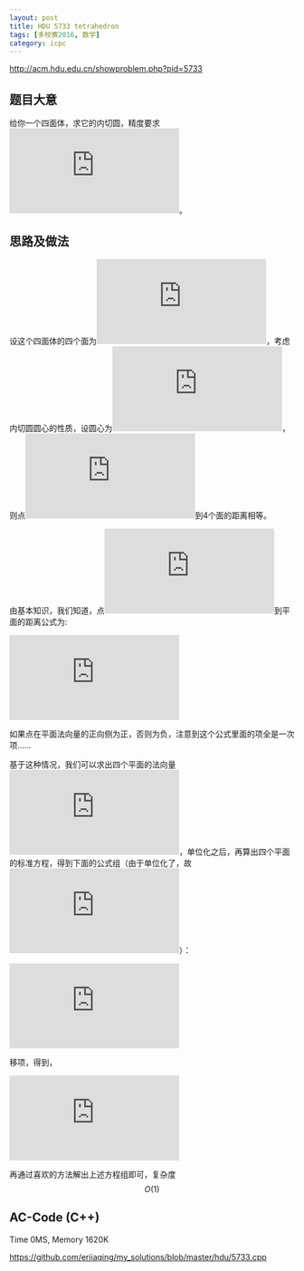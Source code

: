 ```yaml
---
layout: post
title: HDU 5733 tetrahedron
tags: [多校赛2016, 数学]
category: icpc
---
```


<http://acm.hdu.edu.cn/showproblem.php?pid=5733>

题目大意
--------

给你一个四面体，求它的内切圆，精度要求![](https://latex.codecogs.com/png.latex?%5Cdpi%7B100%7D%2010%5E%7B-4%7D)。

思路及做法
----------

设这个四面体的四个面为![](https://latex.codecogs.com/png.latex?%5Cdpi%7B100%7D%20P_%7BABC%7DP_%7BABD%7DP_%7BACD%7DP_%7BBCD%7D)，考虑内切圆圆心的性质，设圆心为![](https://latex.codecogs.com/png.latex?%5Cdpi%7B100%7D%20O)，则点![](https://latex.codecogs.com/png.latex?%5Cdpi%7B100%7D%20O)到4个面的距离相等。

由基本知识，我们知道，点![](https://latex.codecogs.com/png.latex?%5Cdpi%7B100%7D%20%20%28x_0%2C%20y_0%2C%20z_0%29)到平面的距离公式为:

![](https://latex.codecogs.com/png.latex?%5Cdpi%7B100%7D%20R%20%3D%20%5Cfrac%7BAx_0%20&plus;%20By_0%20&plus;%20Cz_0%20&plus;%20D%7D%7B%5Csqrt%7BA%5E2%20&plus;%20B%5E2%20&plus;%20C%5E2%7D%7D)

如果点在平面法向量的正向侧为正，否则为负，注意到这个公式里面的项全是一次项……

基于这种情况，我们可以求出四个平面的法向量![](https://latex.codecogs.com/png.latex?%5Cdpi%7B100%7D%20n_%7BABC%7Dn_%7BABD%7Dn_%7BACD%7Dn_%7BBCD%7D)，单位化之后，再算出四个平面的标准方程，得到下面的公式组（由于单位化了，故![](https://latex.codecogs.com/png.latex?%5Cdpi%7B100%7D%20%5Csqrt%7BA%5E2%20&plus;%20B%5E2%20&plus;%20C%5E2%7D%3D1)）：

![](https://latex.codecogs.com/png.latex?%5Cdpi%7B100%7D%20%5Cleft%5C%7B%5Cbegin%7Bmatrix%7DA_%7BABC%7Dx%20%26%20&plus;%20%26%20B_%7BABC%7Dy%20%26%20&plus;%20%26%20C_%7BABC%7Dz%20%26%20&plus;%20%26%20D_%7BABC%7D%20%26%3D%26%20R%20%5C%5C%20A_%7BABD%7Dx%20%26%20&plus;%20%26%20B_%7BABD%7Dy%20%26%20&plus;%20%26%20C_%7BABD%7Dz%20%26%20&plus;%20%26%20D_%7BABD%7D%20%26%3D%26%20R%20%5C%5C%20A_%7BACD%7Dx%20%26%20&plus;%20%26%20B_%7BACD%7Dy%20%26%20&plus;%20%26%20C_%7BACD%7Dz%20%26%20&plus;%20%26%20D_%7BACD%7D%20%26%3D%26%20R%20%5C%5C%20A_%7BBCD%7Dx%20%26%20&plus;%20%26%20B_%7BBCD%7Dy%20%26%20&plus;%20%26%20C_%7BBCD%7Dz%20%26%20&plus;%20%26%20D_%7BBCD%7D%20%26%3D%26%20R%20%5C%5C%20%5Cend%7Bmatrix%7D%5Cright.)

移项，得到，

![](https://latex.codecogs.com/png.latex?%5Cdpi%7B100%7D%20%5Cleft%5C%7B%20%5Cbegin%7Bmatrix%7D%20A_%7BABC%7Dx%20%26%20&plus;%20%26%20B_%7BABC%7Dy%20%26%20&plus;%20%26%20C_%7BABC%7Dz%20%26%20-%20%26%20R%20%26%20%3D%20%26%20-%20D_%7BABC%7D%20%5C%5C%20A_%7BABD%7Dx%20%26%20&plus;%20%26%20B_%7BABD%7Dy%20%26%20&plus;%20%26%20C_%7BABD%7Dz%20%26%20-%20%26%20R%20%26%20%3D%20%26%20-%20D_%7BABD%7D%20%5C%5C%20A_%7BACD%7Dx%20%26%20&plus;%20%26%20B_%7BACD%7Dy%20%26%20&plus;%20%26%20C_%7BACD%7Dz%20%26%20-%20%26%20R%20%26%20%3D%20%26%20-%20D_%7BACD%7D%20%5C%5C%20A_%7BBCD%7Dx%20%26%20&plus;%20%26%20B_%7BBCD%7Dy%20%26%20&plus;%20%26%20C_%7BBCD%7Dz%20%26%20-%20%26%20R%20%26%20%3D%20%26%20-%20D_%7BBCD%7D%20%5C%5C%20%5Cend%7Bmatrix%7D%20%5Cright.)


再通过喜欢的方法解出上述方程组即可，复杂度$$O(1)$$

AC-Code (C++)
-------------

Time 0MS, Memory 1620K

<https://github.com/erjiaqing/my_solutions/blob/master/hdu/5733.cpp>
